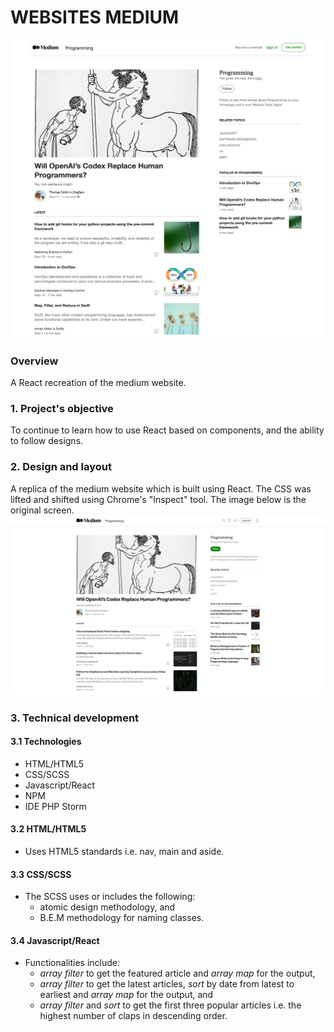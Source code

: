 # WEBSITES MEDIUM

![website medium screen](./src/assets/images/websites-medium.png)

### Overview
A React recreation of the medium website.

### 1. Project's objective
To continue to learn how to use React based on components, and the ability to follow designs.

### 2. Design and layout
A replica of the medium website which is built using React.
The CSS was lifted and shifted using Chrome's "Inspect" tool.
The image below is the original screen.
![medium's original screen](./src/assets/images/medium-topic-programming-2021-09-15-08_26_47.png)

### 3. Technical development

#### 3.1 Technologies
- HTML/HTML5
- CSS/SCSS
- Javascript/React
- NPM
- IDE PHP Storm

#### 3.2 HTML/HTML5
- Uses HTML5 standards i.e. nav, main and aside.

#### 3.3 CSS/SCSS
- The SCSS uses or includes the following:
    - atomic design methodology, and
    - B.E.M methodology for naming classes.

#### 3.4 Javascript/React
- Functionalities include:
  - _array filter_ to get the featured article and _array map_ for the output,
  - _array filter_ to get the latest articles, _sort_ by date from latest to earliest and _array map_ for the output, and
  - _array filter_ and _sort_ to get the first three popular articles i.e. the highest number of claps in descending order.

